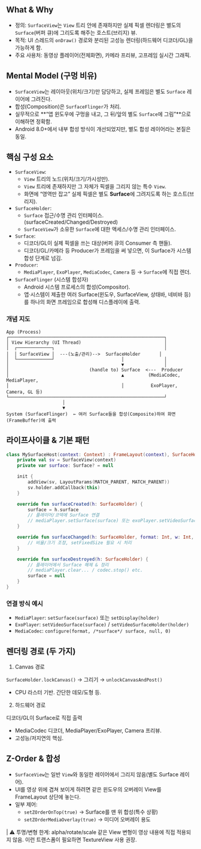 ## What & Why
- 정의: `SurfaceView`는 `View` 트리 안에 존재하지만 실제 픽셀 렌더링은 별도의 `Surface`(버퍼 큐)에 그리도록 해주는 호스트(브리지) 뷰.
- 목적: UI 스레드의 `onDraw()` 경로와 분리된 고성능 렌더링(하드웨어 디코더/GL)을 가능하게 함.
- 주요 사용처: 동영상 플레이어(전체화면), 카메라 프리뷰, 고프레임 실시간 그래픽.

## Mental Model (구멍 비유)
- `SurfaceView`는 레이아웃(위치/크기)만 담당하고, 실제 프레임은 별도 `Surface` 레이어에 그려진다.
- 합성(Composition)은 `SurfaceFlinger`가 처리.
- 실무적으로 **“앱 윈도우에 구멍을 내고, 그 뒤/앞의 별도 `Surface`에 그림”**으로 이해하면 정확함.
- Android 8.0+에서 내부 합성 방식이 개선되었지만, 별도 합성 레이어라는 본질은 동일.

## 핵심 구성 요소
- `SurfaceView`:
  - `View` 트리의 노드(위치/크기/가시성만).
  - `View` 트리에 존재하지만 그 자체가 픽셀을 그리지 않는 특수 `View`.
  - 화면에 “영역만 잡고” 실제 픽셀은 별도 **Surface**에 그려지도록 하는 호스트(브리지).
- `SurfaceHolder`:
  - `Surface` 접근/수명 관리 인터페이스. (surfaceCreated/Changed/Destroyed)
  - `SurfaceView`가 소유한 `Surface`에 대한 액세스/수명 관리 인터페이스.
- `Surface`:
  - 디코더/GL이 실제 픽셀을 쓰는 대상(버퍼 큐의 Consumer 측 핸들).
  - 디코더/GL/카메라 등 Producer가 프레임을 써 넣으면, 이 Surface가 시스템 합성 단계로 넘김.
- `Producer`:
  - `MediaPlayer`, `ExoPlayer`, `MediaCodec`, `Camera` 등 → `Surface`에 직접 렌더.
- `SurfaceFlinger` (시스템 합성자)
  - Android 시스템 프로세스의 합성(Compositor).
  - 앱·시스템이 제출한 여러 Surface(윈도우, SurfaceView, 상태바, 네비바 등)를 하나의 화면 프레임으로 합성해 디스플레이에 출력.

### 개념 지도
```text
App (Process)
┌──────────────────────────────────────────────────────────┐
│ View Hierarchy (UI Thread)                               │
│  ┌─────────────┐                                         │
│  │ SurfaceView │  ---(노출/관리)-->  SurfaceHolder       │
│  └─────────────┘                         │               │
│                                          ▼               │
│                              (handle to) Surface  <---  Producer
│                                          ▲         (MediaCodec, MediaPlayer,
│                                          │          ExoPlayer, Camera, GL 등)
└──────────────────────────────────────────────────────────┘
                     │
                     ▼
System (SurfaceFlinger)  ← 여러 Surface들을 합성(Composite)하여 화면(FrameBuffer)에 출력
```

## 라이프사이클 & 기본 패턴
```kotlin
class MySurfaceHost(context: Context) : FrameLayout(context), SurfaceHolder.Callback {
    private val sv = SurfaceView(context)
    private var surface: Surface? = null

    init {
        addView(sv, LayoutParams(MATCH_PARENT, MATCH_PARENT))
        sv.holder.addCallback(this)
    }

    override fun surfaceCreated(h: SurfaceHolder) {
        surface = h.surface
        // 플레이어/코덱에 Surface 연결
        // mediaPlayer.setSurface(surface) 또는 exoPlayer.setVideoSurface(surface)
    }

    override fun surfaceChanged(h: SurfaceHolder, format: Int, w: Int, hgt: Int) {
        // 비율/크기 조정, setFixedSize 필요 시 처리
    }

    override fun surfaceDestroyed(h: SurfaceHolder) {
        // 플레이어에서 Surface 해제 & 정리
        // mediaPlayer.clear... / codec.stop() etc.
        surface = null
    }
}
```

### 연결 방식 예시
- `MediaPlayer`: `setSurface(surface)` 또는 `setDisplay(holder)`
- `ExoPlayer`: `setVideoSurface(surface)` / `setVideoSurfaceHolder(holder)`
- `MediaCodec`: `configure(format, /*surface*/ surface, null, 0)`

## 렌더링 경로 (두 가지)

1. Canvas 경로
   
`SurfaceHolder.lockCanvas()` → 그리기 → `unlockCanvasAndPost()`
  - CPU 라스터 기반. 간단한 데모/도형 등.

2. 하드웨어 경로
   
디코더/GL이 Surface로 직접 출력
  - MediaCodec 디코더, MediaPlayer/ExoPlayer, Camera 프리뷰.
  - 고성능/저지연의 핵심.

## Z-Order & 합성
- `SurfaceView`는 일반 `View`와 동일한 레이어에서 그리지 않음(별도 Surface 레이어).
- UI를 영상 위에 겹쳐 보이게 하려면 같은 윈도우의 오버레이 View를 FrameLayout 상단에 놓는다.
- 일부 제어:
  - `setZOrderOnTop(true)` → Surface를 맨 위 합성(특수 상황)
  - `setZOrderMediaOverlay(true)` → 미디어 오버레이 용도

| ⚠️ 투명/변형 한계: alpha/rotate/scale 같은 View 변형이 영상 내용에 직접 적용되지 않음. 이런 트랜스폼이 필요하면 TextureView 사용 권장.

